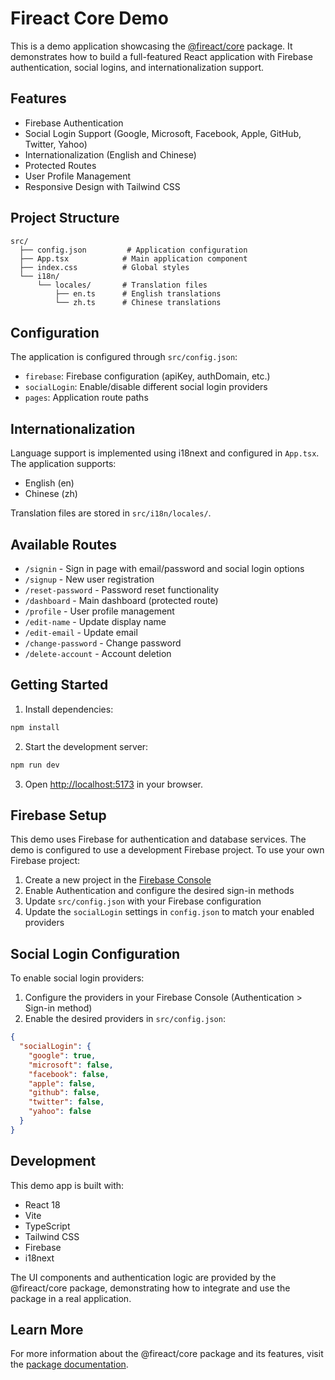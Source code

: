 # Fireact Core Demo

This is a demo application showcasing the [@fireact/core](https://github.com/chaoming/fireact/tree/main/core) package. It demonstrates how to build a full-featured React application with Firebase authentication, social logins, and internationalization support.

## Features

- Firebase Authentication
- Social Login Support (Google, Microsoft, Facebook, Apple, GitHub, Twitter, Yahoo)
- Internationalization (English and Chinese)
- Protected Routes
- User Profile Management
- Responsive Design with Tailwind CSS

## Project Structure

```
src/
  ├── config.json         # Application configuration
  ├── App.tsx            # Main application component
  ├── index.css          # Global styles
  └── i18n/
      └── locales/       # Translation files
          ├── en.ts      # English translations
          └── zh.ts      # Chinese translations
```

## Configuration

The application is configured through `src/config.json`:

- `firebase`: Firebase configuration (apiKey, authDomain, etc.)
- `socialLogin`: Enable/disable different social login providers
- `pages`: Application route paths

## Internationalization

Language support is implemented using i18next and configured in `App.tsx`. The application supports:
- English (en)
- Chinese (zh)

Translation files are stored in `src/i18n/locales/`.

## Available Routes

- `/signin` - Sign in page with email/password and social login options
- `/signup` - New user registration
- `/reset-password` - Password reset functionality
- `/dashboard` - Main dashboard (protected route)
- `/profile` - User profile management
- `/edit-name` - Update display name
- `/edit-email` - Update email
- `/change-password` - Change password
- `/delete-account` - Account deletion

## Getting Started

1. Install dependencies:
```bash
npm install
```

2. Start the development server:
```bash
npm run dev
```

3. Open [http://localhost:5173](http://localhost:5173) in your browser.

## Firebase Setup

This demo uses Firebase for authentication and database services. The demo is configured to use a development Firebase project. To use your own Firebase project:

1. Create a new project in the [Firebase Console](https://console.firebase.google.com/)
2. Enable Authentication and configure the desired sign-in methods
3. Update `src/config.json` with your Firebase configuration
4. Update the `socialLogin` settings in `config.json` to match your enabled providers

## Social Login Configuration

To enable social login providers:

1. Configure the providers in your Firebase Console (Authentication > Sign-in method)
2. Enable the desired providers in `src/config.json`:
```json
{
  "socialLogin": {
    "google": true,
    "microsoft": false,
    "facebook": false,
    "apple": false,
    "github": false,
    "twitter": false,
    "yahoo": false
  }
}
```

## Development

This demo app is built with:
- React 18
- Vite
- TypeScript
- Tailwind CSS
- Firebase
- i18next

The UI components and authentication logic are provided by the @fireact/core package, demonstrating how to integrate and use the package in a real application.

## Learn More

For more information about the @fireact/core package and its features, visit the [package documentation](https://github.com/chaoming/fireact/tree/main/core).
